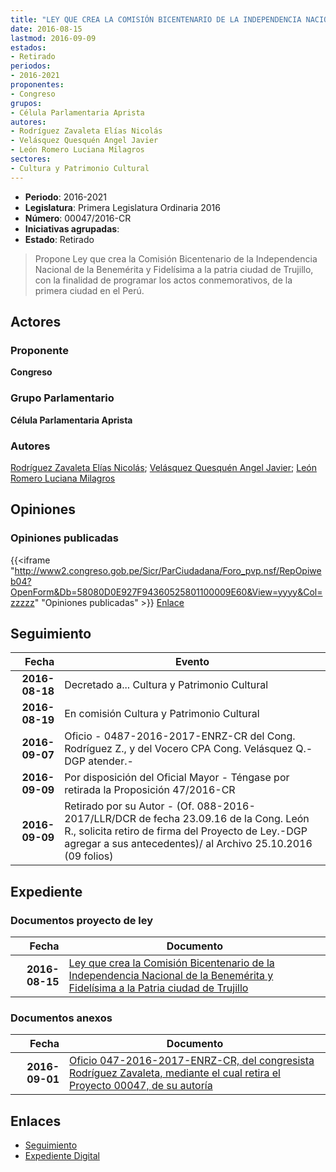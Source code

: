 ```yaml
---
title: "LEY QUE CREA LA COMISIÓN BICENTENARIO DE LA INDEPENDENCIA NACIONAL DE LA BENEMÉRITA Y FIDELÍSIMA A LA PATRIA CIUDAD DE TRUJILLO"
date: 2016-08-15
lastmod: 2016-09-09
estados:
- Retirado
periodos:
- 2016-2021
proponentes:
- Congreso
grupos:
- Célula Parlamentaria Aprista
autores:
- Rodríguez Zavaleta Elías Nicolás
- Velásquez Quesquén Angel Javier
- León Romero Luciana Milagros
sectores:
- Cultura y Patrimonio Cultural
---
```

- **Periodo**: 2016-2021
- **Legislatura**: Primera Legislatura Ordinaria 2016
- **Número**: 00047/2016-CR
- **Iniciativas agrupadas**: 
- **Estado**: Retirado

> Propone Ley que crea la Comisión Bicentenario de la Independencia Nacional de la Benemérita y Fidelísima a la patria ciudad de Trujillo, con la finalidad de programar los actos conmemorativos, de la primera ciudad en el Perú.


## Actores

### Proponente

**Congreso**

### Grupo Parlamentario

**Célula Parlamentaria Aprista**

### Autores

[Rodríguez Zavaleta Elías Nicolás](mailto:mailto:erodriguez@congreso.gob.pe); [Velásquez Quesquén Angel Javier](mailto:mailto:jvelasquezq@congreso.gob.pe); [León Romero Luciana Milagros](mailto:mailto:lleon@congreso.gob.pe)

## Opiniones

### Opiniones publicadas

{{<iframe "http://www2.congreso.gob.pe/Sicr/ParCiudadana/Foro_pvp.nsf/RepOpiweb04?OpenForm&Db=58080D0E927F94360525801100009E60&View=yyyy&Col=zzzzz" "Opiniones publicadas" >}}
[Enlace](http://www2.congreso.gob.pe/Sicr/ParCiudadana/Foro_pvp.nsf/RepOpiweb04?OpenForm&Db=58080D0E927F94360525801100009E60&View=yyyy&Col=zzzzz)


## Seguimiento

| Fecha | Evento |
|------:|--------|
| **2016-08-18** | Decretado a... Cultura y Patrimonio Cultural |
| **2016-08-19** | En comisión Cultura y Patrimonio Cultural |
| **2016-09-07** | Oficio - 0487-2016-2017-ENRZ-CR del Cong. Rodríguez Z., y del Vocero CPA Cong. Velásquez Q.-DGP atender.- |
| **2016-09-09** | Por disposición del Oficial Mayor - Téngase por retirada la Proposición 47/2016-CR |
| **2016-09-09** | Retirado por su Autor - (Of. 088-2016-2017/LLR/DCR de fecha 23.09.16 de la Cong. León R., solicita retiro de firma del Proyecto de Ley.-DGP agregar a sus antecedentes)/ al Archivo 25.10.2016 (09 folios) |

## Expediente

### Documentos proyecto de ley

| Fecha | Documento |
|------:|-----------|
| **2016-08-15** | [Ley que crea la Comisión Bicentenario de la Independencia Nacional de la Benemérita y Fidelísima a la Patria ciudad de Trujillo](http://www.leyes.congreso.gob.pe/Documentos/2016_2021/Proyectos_de_Ley_y_de_Resoluciones_Legislativas/PL00047_20160815.pdf) |

### Documentos anexos

| Fecha | Documento |
|------:|-----------|
| **2016-09-01** | [Oficio 047-2016-2017-ENRZ-CR, del congresista Rodríguez Zavaleta, mediante el cual retira el Proyecto 00047, de su autoría](http://www.leyes.congreso.gob.pe/Documentos/2016_2021/Oficios/Congresistas/OF-047-2016-2017-ENRZ-CR.pdf) |

## Enlaces

- [Seguimiento](http://www2.congreso.gob.pe/Sicr/TraDocEstProc/CLProLey2016.nsf/f7fff46988ca05b1052578e100829cc7/f9834bd86ab06c6b05258011005522bc?OpenDocument)
- [Expediente Digital](http://www2.congreso.gob.pe/Sicr/TraDocEstProc/CLProLey2016.nsf/f7fff46988ca05b1052578e100829cc7/f9834bd86ab06c6b05258011005522bc?OpenDocument&Click=05257FB7005EB655.eb71d0cf91d8294e05256cdf006b5706/$Body/0.1C6C)


